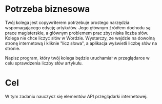 # Potrzeba biznesowa

Twój kolega jest copywriterem potrzebuje prostego narzędzia wspomagającego edycję artykułów. Jego głównym źródłem dochodu są prace magisterskie, a głównym problemem prac zbyt niska liczba słów. Kolega nie chce liczyć słów w Wordzie. Wystarczy, ze wejdzie na dowolną stronę internetową i kliknie "licz słowa", a aplikacja wyświetli liczbę słów na stronie.

Napisz program, który twój kolega będzie uruchamiał w przeglądarce w celu sprawdzenia liczby słów artykułu.

# Cel
W tym zadaniu nauczysz się elementów API przeglądarki internetowej.